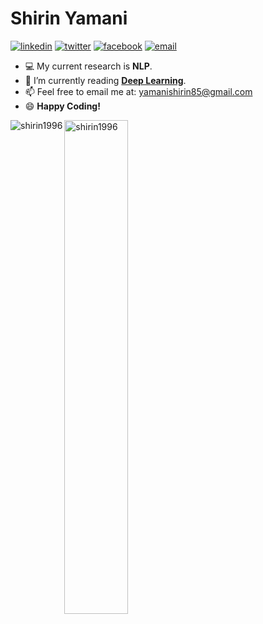 <h1> Shirin Yamani </h1>

<a href="https://www.linkedin.com/in/shirin-yamani/"><img src="https://img.icons8.com/color/30/000000/linkedin.png" alt="linkedin"/></a>
<a href="https://twitter.com/Shirinyamani"><img src="https://img.icons8.com/color/30/000000/twitter.png" alt="twitter"/></a>
<a href="https://www.facebook.com/shirin.yamani.9/"><img src="https://img.icons8.com/color/30/000000/facebook.png" alt="facebook"/></a>
<a href="mailto:yamanishirin85@gmail.com"><img src="https://img.icons8.com/color/30/000000/gmail.png" alt="email"/></a>

- 💻 My current research is **NLP**.
- 🌱 I’m currently reading [**Deep Learning**](https://www.deeplearningbook.org).
- 📫 Feel free to email me at: yamanishirin85@gmail.com
- 😄 **Happy Coding!**

<div>
  <img align="left" src="https://github-readme-stats.vercel.app/api/top-langs?username=shirin1996&show_icons=true&locale=en&layout=compact" alt="shirin1996" />
  <img width="45%"  src="https://github-readme-streak-stats.herokuapp.com/?user=shirin1996&" alt="shirin1996" />
</div>
